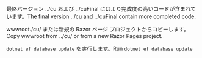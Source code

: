 <span data-ttu-id="e632a-101">最終バージョン ../cu および ../cuFinal にはより完成度の高いコードが含まれています。</span><span class="sxs-lookup"><span data-stu-id="e632a-101">The final version ../cu and ../cuFinal contain more completed code.</span></span>

<span data-ttu-id="e632a-102">wwwroot./cu/ または新規の Razor ページ プロジェクトからコピーします。</span><span class="sxs-lookup"><span data-stu-id="e632a-102">Copy wwwroot from ../cu/ or from a new Razor Pages project.</span></span>

<span data-ttu-id="e632a-103">`dotnet ef database update` を実行します。</span><span class="sxs-lookup"><span data-stu-id="e632a-103">Run `dotnet ef database update`</span></span>
